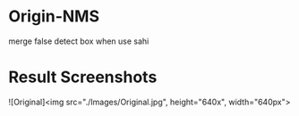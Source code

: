 # Origin-NMS
merge false detect box when use sahi

# Result Screenshots


![Original]<img src="./Images/Original.jpg", height="640x", width="640px">
